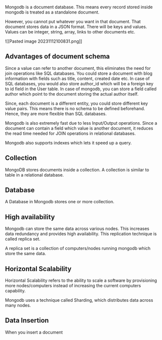 
Mongodb is a document database. This means every record stored inside mongodb is treated as a standalone document. 

However, you cannot put whatever you want in that document. That document stores data in a JSON format.  There will be keys and values. Values can be integer, string, array, links to other documents etc.

![[Pasted image 20231112100831.png]]


## Advantages of document schema

Since a value can refer to another document, this eliminates the need for join operations like SQL databases. You could store a document with blog information with fields such as title, content, created date etc. In case of SQL databases, you would also store author_id which will be a foreign key to id field in the User table. In case of mongodb, you can store a field called author which point to the document storing the actual author itself. 

Since, each document is a different entity, you could store different key value pairs. This means there is no schema to be defined beforehand. Hence, they are more flexible than  SQL databases.

Mongodb is also extremely fast due to less Input/Output operations. Since a document can contain a field which value is another document, it reduces the read time needed for JOIN operations in relational databases. 

Mongodb also supports indexes which lets it speed up a query.


## Collection

MongoDB stores documents inside a collection. A collection is similar to table in a relational database. 


## Database

A Database in Mongodb stores one or more collection.


## High availability

Mongodb can store the same data across various nodes. This increases data redundancy and provides high availability. This replication technique is called replica set. 

A replica set is a collection of computers/nodes running mongodb which store the same data.


## Horizontal Scalability

Horizontal Scalability refers to the ability to scale a software by provisioning more nodes/computers instead of increasing the current computers capability.

Mongodb uses a technique called Sharding, which distributes data across many nodes.


## Data Insertion

When you insert a document 